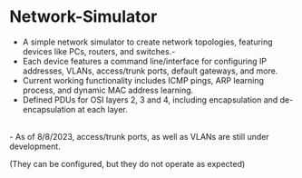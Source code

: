 # Network-Simulator
- A simple network simulator to create network topologies, featuring devices like PCs, routers, and switches.-
- Each device features a command line/interface for configuring IP addresses, VLANs, access/trunk ports, default gateways, and more.
- Current working functionality includes ICMP pings, ARP learning process, and dynamic MAC address learning.
- Defined PDUs for OSI layers 2, 3 and 4, including encapsulation and de-encapsulation at each layer.
<br>
- As of 8/8/2023, access/trunk ports, as well as VLANs are still under development.

(They can be configured, but they do not operate as expected)
